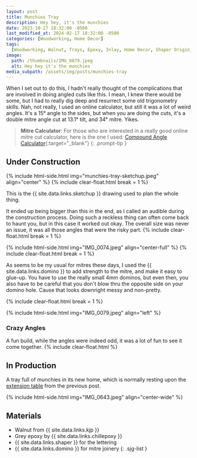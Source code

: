 ```yaml
---
layout: post
title: Munchies Tray
description: Hey hey, it's the munchies
date: 2023-10-27 18:32:00 -0500
last_modified_at: 2024-02-17 18:32:00 -0500
categories: [Woodworking, Home Decor]
tags:
  [Woodworking, Walnut, Trays, Epoxy, Inlay, Home Decor, Shaper Origin, Dominos]
image:
  path: /thumbnails/IMG_0079.jpeg
  alt: Hey hey it's the munchies
media_subpath: /assets/img/posts/munchies-tray
---
```

When I set out to do this, I hadn't really thought of the complications that are involved in doing angled cuts like this. I mean, I knew there would be some, but I had to really dig deep and resurrect some old trigonometry skills. Nah, not really, I used an online calculator, but still it was a lot of weird angles. It's a 15&deg; angle to the sides, but when you are doing the cuts, it's a double mitre angle cut at 13.1&deg; tilt, and 34&deg; mitre. Yikes.

> **Mitre Calculator**: For those who are interested in a really good online mitre cut calculator, here is the one I used: [Compound Angle Calculator]{:target="\_blank"}
{: .prompt-tip }

## Under Construction

{% include html-side.html img="munchies-tray-sketchup.jpeg" align="center" %}
{% include clear-float.html break = 1 %}

This is the {{ site.data.links.sketchup }} drawing used to plan the whole thing.

It ended up being bigger than this in the end, as I called an audible during the construction process. Doing such a reckless thing can often come back to haunt you, but in this case it worked out okay. The overall size was never an issue, it was all those angles that were the risky part.
{% include clear-float.html break = 1 %}

{% include html-side.html img="IMG_0074.jpeg" align="center-full" %}
{% include clear-float.html break = 1 %}

As seems to be my usual for mitres these days, I used the {{ site.data.links.domino }} to add strength to the mitre, and make it easy to glue-up.  You have to use the really small 4mm dominos, but even then, you also have to be careful that you don't blow thru the opposite side on your domino hole.  Cause that looks downright messy and non-pretty.

{% include clear-float.html break = 1 %}

{% include html-side.html img="IMG_0079.jpeg" align="left" %}

### Crazy Angles

A fun build, while the angles were indeed odd, it was a lot of fun to see it come together.
{% include clear-float.html %}

## In Production

A tray full of munchies in its new home, which is normally resting upon the [extension table](/posts/extension-table) from the previous post.

{% include html-side.html img="IMG_0643.jpeg" align="center-wide" %}

## Materials

- Walnut from {{ site.data.links.kjp }}
- Grey epoxy by {{ site.data.links.chillepoxy }}
- {{ site.data.links.shaper }} for the lettering
- {{ site.data.links.domino }} for mitre joinery
{: .sjg-list }

[Compound Angle Calculator]: https://jansson.us/jcompound.html
